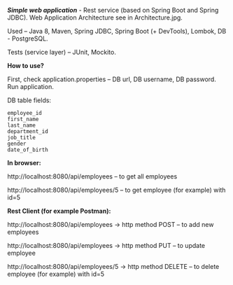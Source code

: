 **_Simple web application_** - Rest service (based on Spring Boot and Spring JDBC). Web Application Architecture see in Architecture.jpg.

Used – Java 8, Maven, Spring JDBC, Spring Boot (+ DevTools), Lombok, DB - PostgreSQL.

Tests (service layer) – JUnit, Mockito.

**How to use?**

First, check application.properties – DB url, DB username, DB password. Run application.

DB table fields:

    employee_id
    first_name
    last_name
    department_id
    job_title
    gender
    date_of_birth

**In browser:**

http://localhost:8080/api/employees – to get all employees

http://localhost:8080/api/employees/5 – to get employee (for example) with id=5

**Rest Client (for example Postman):**

http://localhost:8080/api/employees -> http method POST – to add new employees

http://localhost:8080/api/employees -> http method PUT – to update employee

http://localhost:8080/api/employees/5 -> http method DELETE – to delete employee (for example) with id=5
